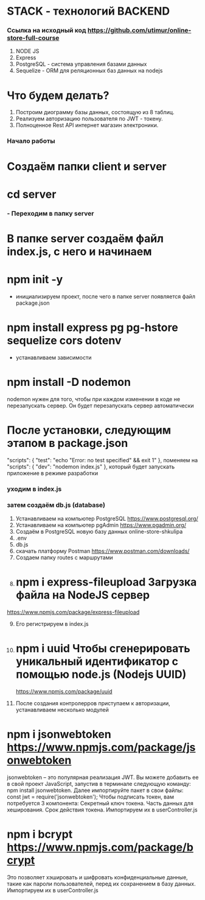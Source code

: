 # STACK - технологий BACKEND

### Ссылка на исходный код https://github.com/utimur/online-store-full-course

1. NODE JS
2. Express
3. PostgreSQL - система управления базами данных
4. Sequelize - ORM для реляционных баз данных на nodejs

# Что будем делать?

1. Построим диограмму базы данных, состоящую из 8 таблиц.
2. Реализуем авторизацию пользователя по JWT - токену.
3. Полноценное Rest API интернет магазин электроники.

### Начало работы

# Создаём папки client и server

# cd server

### - Переходим в папку server

# В папке server создаём файл index.js, с него и начинаем

# npm init -y

- инициализируем проект, после чего в папке server появляется файл package.json

# npm install express pg pg-hstore sequelize cors dotenv

- устанавливаем зависимости

# npm install -D nodemon

nodemon нужен для того, чтобы при каждом изменении в коде не перезапускать сервер. Он будет перезапускать сервер автоматически

# После установки, следующим этапом в package.json

"scripts": {
"test": "echo \"Error: no test specified\" && exit 1"
},
поменяем на
"scripts": {
"dev": "nodemon index.js"
},
который будет запускать приложение в режиме разработки

### уходим в index.js

### затем создаём db.js (database)

1. Устанавливаем на компьютер PostgreSQL https://www.postgresql.org/
2. Устанавливаем на компьютер pgAdmin https://www.pgadmin.org/
3. Создаём в PostgreSQL новую базу данных online-store-shkulipa
4. .env
5. db.js
6. скачать платформу Postman https://www.postman.com/downloads/
7. Создаем папку routes с маршрутами
8. # npm i express-fileupload Загрузка файла на NodeJS сервер

https://www.npmjs.com/package/express-fileupload

9.  Его регистрируем в index.js
10. # npm i uuid Чтобы сгенерировать уникальный идентификатор с помощью node.js (Nodejs UUID)

    https://www.npmjs.com/package/uuid

11. После создания контролерров приступаем к авторизации, устанавливаем несколько модулей

# npm i jsonwebtoken https://www.npmjs.com/package/jsonwebtoken

jsonwebtoken – это популярная реализация JWT. Вы можете добавить ее в свой проект JavaScript, запустив в терминале следующую команду: npm install jsonwebtoken. Далее импортируйте пакет в свои файлы: const jwt = require('jsonwebtoken'); Чтобы подписать токен, вам потребуется 3 компонента: Секретный ключ токена. Часть данных для хеширования. Срок действия токена. Импортируем их в userController.js

# npm i bcrypt https://www.npmjs.com/package/bcrypt

Это позволяет хэшировать и шифровать конфиденциальные данные, такие как пароли пользователей, перед их сохранением в базу данных. Импортируем их в userController.js
